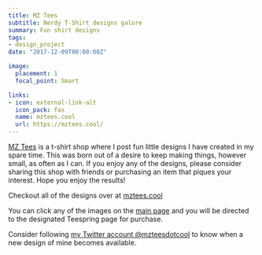 ```yaml
---
title: MZ Tees
subtitle: Nerdy T-Shirt designs galore
summary: Fun shirt designs
tags:
- design_project
date: "2017-12-09T00:00:00Z"

image:
  placement: 1
  focal_point: Smart

links:
- icon: external-link-alt
  icon_pack: fas
  name: mztees.cool
  url: https://mztees.cool/
---
```


[MZ Tees](https://mztees.cool/) is a t-shirt shop where I post fun little designs I have created in my spare time. This was born out of a desire to keep making things, however small, as often as I can. If you enjoy any of the designs, please consider sharing this shop with friends or purchasing an item that piques your interest. Hope you enjoy the results!

Checkout all of the designs over at [mztees.cool](https://mztees.cool/)

You can click any of the images on the [main page](https://mztees.cool/) and you will be directed to the designated Teespring page for purchase.

Consider following [my Twitter account @mzteesdotcool](https://twitter.com/mzteesdotcool) to know when a new design of mine becomes available.
